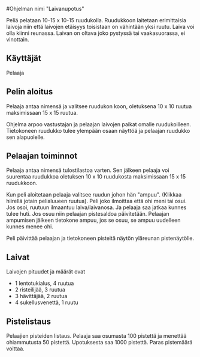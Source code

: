 #Ohjelman nimi "Laivanupotus"

Peliä pelataan 10-15 x 10-15 ruudukolla. Ruudukkoon laitetaan 
erimittaisia laivoja niin että laivojen etäisyys toisistaan
on vähintään yksi ruutu. Laiva voi olla kiinni reunassa. Laivan
on oltava joko pystyssä tai vaakasuorassa, ei vinottain.

## Käyttäjät

Pelaaja 

## Pelin aloitus

Pelaaja antaa nimensä ja valitsee ruudukon koon, oletuksena 10 x 10 ruutua
maksimissaan 15 x 15 ruutua. 

Ohjelma arpoo vastustajan ja pelaajan laivojen paikat omalle ruudukoilleen. Tietokoneen 
ruudukko tulee ylempään osaan näyttöä ja pelaajan ruudukko sen alapuolelle.

## Pelaajan toiminnot

Pelaaja antaa nimensä tulostilastoa varten. Sen jälkeen pelaaja voi suurentaa
ruudukkoa oletuksen 10 x 10 ruudukosta maksimissaan 15 x 15 ruudukkoon.

Kun peli aloitetaan pelaaja valitsee ruudun johon hän "ampuu". (Klikkaa hiirellä jotain
pelialuueen ruutua). Peli joko ilmoittaa
että ohi meni tai osui. Jos osoi, ruutuun ilmaantuu laiva/laivanosa. Ja pelaaja saa 
jatkaa kunnes tulee huti.
Jos osuu niin pelaajan pistesaldoa päivitetään. Pelaajan ampumisen jälkeen tietokone
ampuu, jos se osuu, se ampuu uudelleen kunnes menee ohi.

Peli päivittää pelaajan ja tietokoneen pisteitä näytön yläreunan pistenäytölle.

## Laivat

Laivojen pituudet ja määrät ovat
* 1 lentotukialus, 4 ruutua
* 2 risteilijää, 3 ruutua
* 3 hävittäjää, 2 ruutua
* 4 sukellusvenettä, 1 ruutu

## Pistelistaus

Pelaajien pisteiden listaus. Pelaaja saa osumasta 100 pistettä ja menettää 
ohiammutusta 50 pistettä. Upotuksesta saa 1000 pistettä. Paras pistemäärä
voittaa.
